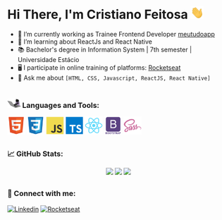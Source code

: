 # Hi There, I'm Cristiano Feitosa <img src="https://raw.githubusercontent.com/crisfeitosa/crisfeitosa/main/hand.gif" width="30px" />

- 🔭 I’m currently working as Trainee Frontend Developer [meutudoapp](https://www.meutudo.com.br/)
- 🌱 I’m learning about ReactJs and React Native
- 📚 Bachelor's degree in Information System | 7th semester | Universidade Estácio
- 🖥️ I participate in online training of platforms: [Rocketseat](https://app.rocketseat.com.br/me/cristiano-feitosa)
- 💬 Ask me about `[HTML, CSS, Javascript, ReactJS, React Native]` 

#
<h3 align="left"><img src="https://raw.githubusercontent.com/crisfeitosa/crisfeitosa/main/cat.gif" width="30"> Languages and Tools:</h3>
<p align="left"> 
<a href="https://www.w3.org/html/" target="_blank"><img src="https://raw.githubusercontent.com/crisfeitosa/crisfeitosa/main/html5.svg" alt="html5" width="40" height="40"/></a>
<a href="https://www.w3schools.com/css/" target="_blank"><img src="https://raw.githubusercontent.com/crisfeitosa/crisfeitosa/main/css3.svg" alt="css3" width="40" height="40"/></a>
<a href="https://developer.mozilla.org/en-US/docs/Web/JavaScript" target="_blank"><img src="https://raw.githubusercontent.com/crisfeitosa/crisfeitosa/main/javascript.svg" alt="javascript" width="40" height="40"/></a>	
<a href="https://www.typescriptlang.org/" target="_blank"><img src="https://raw.githubusercontent.com/crisfeitosa/crisfeitosa/main/typescript.svg" alt="typescript" width="40" height="40"/></a>
<a href="https://reactjs.org/" target="_blank"><img src="https://raw.githubusercontent.com/crisfeitosa/crisfeitosa/main/react.svg" alt="react" width="40" height="40"/></a>
<a href="https://getbootstrap.com" target="_blank"><img src="https://raw.githubusercontent.com/crisfeitosa/crisfeitosa/bootstrap/bootstrap.svg" alt="bootstrap" width="40" height="40"/></a> 
<a href="https://sass-lang.com" target="_blank"> <img src="https://raw.githubusercontent.com/crisfeitosa/crisfeitosa/main/sass.svg" alt="sass" width="40" height="40"/></a> 
</p>

##

<h3 align="left">📈 GitHub Stats:</h3>

 <div align="center">
   <img height="150em" src="https://github-readme-stats.vercel.app/api?username=crisfeitosa&hide_border=true&show_icons=true&theme=radical" />
   <img height="150em" src="https://github-readme-streak-stats.herokuapp.com/?user=crisfeitosa&hide_border=true&theme=radical&show_icons=true" />
   <img height="150em" src="https://github-readme-stats.vercel.app/api/top-langs/?username=crisfeitosa&hide_border=true&layout=compact&langs_count=10&theme=radical" />
</div>

##

<h3 align="left">📝 Connect with me:</h3>

<p align="left"> 
<a href="https://www.linkedin.com/in/cristianofeitosa" target="_blank"><img src="https://img.shields.io/badge/-LinkedIn-%230077B5?style=for-the-badge&logo=linkedin&logoColor=white" alt="Linkedin" /></a>
<a href="https://app.rocketseat.com.br/me/cristiano-feitosa" target="_blank"><img src="https://img.shields.io/badge/-%F0%9F%9A%80%20Rocketseat-blueviolet?style=for-the-badge" alt="Rocketseat" /></a>
</p>

<br>


